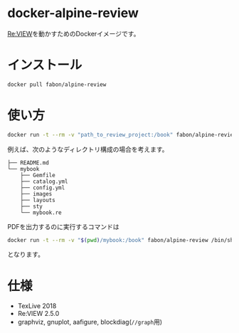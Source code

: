 # docker-alpine-review

[Re:VIEW](https://github.com/kmuto/review)を動かすためのDockerイメージです。

# インストール

```sh
docker pull fabon/alpine-review
```

# 使い方

```sh
docker run -t --rm -v "path_to_review_project:/book" fabon/alpine-review /bin/sh -c "cd /book && review-pdfmaker config.yml"
```

例えば、次のようなディレクトリ構成の場合を考えます。

```
├── README.md
└── mybook
    ├── Gemfile
    ├── catalog.yml
    ├── config.yml
    ├── images
    ├── layouts
    ├── sty
    └── mybook.re
```

PDFを出力するのに実行するコマンドは

```sh
docker run -t --rm -v "$(pwd)/mybook:/book" fabon/alpine-review /bin/sh -c "cd /book && review-pdfmaker config.yml"
```

となります。

# 仕様

* TexLive 2018
* Re:VIEW 2.5.0
* graphviz, gnuplot, aafigure, blockdiag(`//graph`用)
